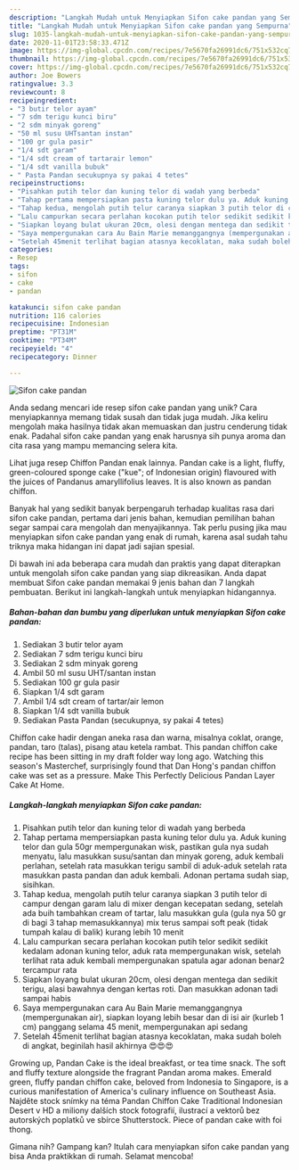 ```yaml
---
description: "Langkah Mudah untuk Menyiapkan Sifon cake pandan yang Sempurna"
title: "Langkah Mudah untuk Menyiapkan Sifon cake pandan yang Sempurna"
slug: 1035-langkah-mudah-untuk-menyiapkan-sifon-cake-pandan-yang-sempurna
date: 2020-11-01T23:58:33.471Z
image: https://img-global.cpcdn.com/recipes/7e5670fa26991dc6/751x532cq70/sifon-cake-pandan-foto-resep-utama.jpg
thumbnail: https://img-global.cpcdn.com/recipes/7e5670fa26991dc6/751x532cq70/sifon-cake-pandan-foto-resep-utama.jpg
cover: https://img-global.cpcdn.com/recipes/7e5670fa26991dc6/751x532cq70/sifon-cake-pandan-foto-resep-utama.jpg
author: Joe Bowers
ratingvalue: 3.3
reviewcount: 8
recipeingredient:
- "3 butir telor ayam"
- "7 sdm terigu kunci biru"
- "2 sdm minyak goreng"
- "50 ml susu UHTsantan instan"
- "100 gr gula pasir"
- "1/4 sdt garam"
- "1/4 sdt cream of tartarair lemon"
- "1/4 sdt vanilla bubuk"
- " Pasta Pandan secukupnya sy pakai 4 tetes"
recipeinstructions:
- "Pisahkan putih telor dan kuning telor di wadah yang berbeda"
- "Tahap pertama mempersiapkan pasta kuning telor dulu ya. Aduk kuning telor dan gula 50gr mempergunakan wisk, pastikan gula nya sudah menyatu, lalu masukkan susu/santan dan minyak goreng, aduk kembali perlahan, setelah rata masukkan terigu sambil di aduk-aduk setelah rata masukkan pasta pandan dan aduk kembali. Adonan pertama sudah siap, sisihkan."
- "Tahap kedua, mengolah putih telur caranya siapkan 3 putih telor di campur dengan garam lalu di mixer dengan kecepatan sedang, setelah ada buih tambahkan cream of tartar, lalu masukkan gula (gula nya 50 gr di bagi 3 tahap memasukkannya) mix terus sampai soft peak (tidak tumpah kalau di balik) kurang lebih 10 menit"
- "Lalu campurkan secara perlahan kocokan putih telor sedikit sedikit kedalam adonan kuning telor, aduk rata mempergunakan wisk, setelah terlihat rata aduk kembali mempergunakan spatula agar adonan benar2 tercampur rata"
- "Siapkan loyang bulat ukuran 20cm, olesi dengan mentega dan sedikit terigu, alasi bawahnya dengan kertas roti. Dan masukkan adonan tadi sampai habis"
- "Saya mempergunakan cara Au Bain Marie memanggangnya (mempergunakan air), siapkan loyang lebih besar dan di isi air (kurleb 1 cm) panggang selama 45 menit, mempergunakan api sedang"
- "Setelah 45menit terlihat bagian atasnya kecoklatan, maka sudah boleh di angkat, beginilah hasil akhirnya 😍😍😍"
categories:
- Resep
tags:
- sifon
- cake
- pandan

katakunci: sifon cake pandan 
nutrition: 116 calories
recipecuisine: Indonesian
preptime: "PT31M"
cooktime: "PT34M"
recipeyield: "4"
recipecategory: Dinner

---
```



![Sifon cake pandan](https://img-global.cpcdn.com/recipes/7e5670fa26991dc6/751x532cq70/sifon-cake-pandan-foto-resep-utama.jpg)

Anda sedang mencari ide resep sifon cake pandan yang unik? Cara menyiapkannya memang tidak susah dan tidak juga mudah. Jika keliru mengolah maka hasilnya tidak akan memuaskan dan justru cenderung tidak enak. Padahal sifon cake pandan yang enak harusnya sih punya aroma dan cita rasa yang mampu memancing selera kita.

Lihat juga resep Chiffon Pandan enak lainnya. Pandan cake is a light, fluffy, green-coloured sponge cake (&#34;kue&#34;; of Indonesian origin) flavoured with the juices of Pandanus amaryllifolius leaves. It is also known as pandan chiffon.

Banyak hal yang sedikit banyak berpengaruh terhadap kualitas rasa dari sifon cake pandan, pertama dari jenis bahan, kemudian pemilihan bahan segar sampai cara mengolah dan menyajikannya. Tak perlu pusing jika mau menyiapkan sifon cake pandan yang enak di rumah, karena asal sudah tahu triknya maka hidangan ini dapat jadi sajian spesial.


Di bawah ini ada beberapa cara mudah dan praktis yang dapat diterapkan untuk mengolah sifon cake pandan yang siap dikreasikan. Anda dapat membuat Sifon cake pandan memakai 9 jenis bahan dan 7 langkah pembuatan. Berikut ini langkah-langkah untuk menyiapkan hidangannya.

<!--inarticleads1-->

##### Bahan-bahan dan bumbu yang diperlukan untuk menyiapkan Sifon cake pandan:

1. Sediakan 3 butir telor ayam
1. Sediakan 7 sdm terigu kunci biru
1. Sediakan 2 sdm minyak goreng
1. Ambil 50 ml susu UHT/santan instan
1. Sediakan 100 gr gula pasir
1. Siapkan 1/4 sdt garam
1. Ambil 1/4 sdt cream of tartar/air lemon
1. Siapkan 1/4 sdt vanilla bubuk
1. Sediakan  Pasta Pandan (secukupnya, sy pakai 4 tetes)


Chiffon cake hadir dengan aneka rasa dan warna, misalnya coklat, orange, pandan, taro (talas), pisang atau ketela rambat. This pandan chiffon cake recipe has been sitting in my draft folder way long ago. Watching this season&#39;s Masterchef, surprisingly found that Dan Hong&#39;s pandan chiffon cake was set as a pressure. Make This Perfectly Delicious Pandan Layer Cake At Home. 

<!--inarticleads2-->

##### Langkah-langkah menyiapkan Sifon cake pandan:

1. Pisahkan putih telor dan kuning telor di wadah yang berbeda
1. Tahap pertama mempersiapkan pasta kuning telor dulu ya. Aduk kuning telor dan gula 50gr mempergunakan wisk, pastikan gula nya sudah menyatu, lalu masukkan susu/santan dan minyak goreng, aduk kembali perlahan, setelah rata masukkan terigu sambil di aduk-aduk setelah rata masukkan pasta pandan dan aduk kembali. Adonan pertama sudah siap, sisihkan.
1. Tahap kedua, mengolah putih telur caranya siapkan 3 putih telor di campur dengan garam lalu di mixer dengan kecepatan sedang, setelah ada buih tambahkan cream of tartar, lalu masukkan gula (gula nya 50 gr di bagi 3 tahap memasukkannya) mix terus sampai soft peak (tidak tumpah kalau di balik) kurang lebih 10 menit
1. Lalu campurkan secara perlahan kocokan putih telor sedikit sedikit kedalam adonan kuning telor, aduk rata mempergunakan wisk, setelah terlihat rata aduk kembali mempergunakan spatula agar adonan benar2 tercampur rata
1. Siapkan loyang bulat ukuran 20cm, olesi dengan mentega dan sedikit terigu, alasi bawahnya dengan kertas roti. Dan masukkan adonan tadi sampai habis
1. Saya mempergunakan cara Au Bain Marie memanggangnya (mempergunakan air), siapkan loyang lebih besar dan di isi air (kurleb 1 cm) panggang selama 45 menit, mempergunakan api sedang
1. Setelah 45menit terlihat bagian atasnya kecoklatan, maka sudah boleh di angkat, beginilah hasil akhirnya 😍😍😍


Growing up, Pandan Cake is the ideal breakfast, or tea time snack. The soft and fluffy texture alongside the fragrant Pandan aroma makes. Emerald green, fluffy pandan chiffon cake, beloved from Indonesia to Singapore, is a curious manifestation of America&#39;s culinary influence on Southeast Asia. Najděte stock snímky na téma Pandan Chiffon Cake Traditional Indonesian Desert v HD a miliony dalších stock fotografií, ilustrací a vektorů bez autorských poplatků ve sbírce Shutterstock. Piece of pandan cake with foi thong. 

Gimana nih? Gampang kan? Itulah cara menyiapkan sifon cake pandan yang bisa Anda praktikkan di rumah. Selamat mencoba!
